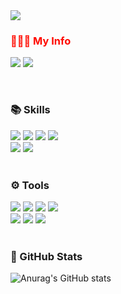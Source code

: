 <img src="https://capsule-render.vercel.app/api?type=waving&color=gradient&&customColorList=3&height=200&section=header&text=Hi!%20I'm%20minzyee%20:)&fontSize=70" />

<h3 style='color: #ff0a00'>💁🏻‍♀️ My Info</h3>

[<img src="https://img.shields.io/badge/vvzmsqufvv@gmail.com-EA4335?style=for-the-badge&logo=Gmail&logoColor=fff">](vvzmsqufvv@gmail.com)
[<img src="https://img.shields.io/badge/Tistory-000?style=for-the-badge&logo=Tistory&logoColor=fff">](https://myroomgandalf.tistory.com/)

<br>

<section>
  <h3>📚 Skills</h3>
  <div>
    <img src="https://img.shields.io/badge/HTML5-E34F26?style=for-the-badge&logo=HTML5&logoColor=fff">
    <img src="https://img.shields.io/badge/CSS3-1572B6?style=for-the-badge&logo=CSS3&logoColor=fff">
    <img src="https://img.shields.io/badge/JavaScript-F7DF1E?style=for-the-badge&logo=JavaScript&logoColor=000">
    <img src="https://img.shields.io/badge/React-61DAFB?style=for-the-badge&logo=React&logoColor=000">
  </div>
  
  <div>
    <img src="https://img.shields.io/badge/Tailwind CSS-06B6D4?style=for-the-badge&logo=Tailwind CSS&logoColor=fff">
    <img src="https://img.shields.io/badge/Bootstrap-7952B3?style=for-the-badge&logo=Bootstrap&logoColor=fff">
  </div>
</section>

<br>

<section>
  <h3>⚙️ Tools</h3>
  <div>
    <img src="https://img.shields.io/badge/GitHub-181717?style=for-the-badge&logo=GitHub&logoColor=fff">
    <img src="https://img.shields.io/badge/Firebase-FFCA28?style=for-the-badge&logo=Firebase&logoColor=fff">
    <img src="https://img.shields.io/badge/Discord-5865F2?style=for-the-badge&logo=Discord&logoColor=fff">
    <img src="https://img.shields.io/badge/Notion-000?style=for-the-badge&logo=Notion&logoColor=fff">
  </div>
  <div>
    <img src="https://img.shields.io/badge/Figma-F24E1E?style=for-the-badge&logo=Figma&logoColor=fff">
    <img src="https://img.shields.io/badge/Adobe Photoshop-31A8FF?style=for-the-badge&logo=Adobe Photoshop&logoColor=fff">
    <img src="https://img.shields.io/badge/Adobe Illustrator-FF9A00?style=for-the-badge&logo=Adobe Illustrator&logoColor=fff">
  </div>
</section>

<br>

<h3>🌱 GitHub Stats</h3>

![Anurag's GitHub stats](https://github-readme-stats.vercel.app/api?username=minzyee&show_icons=true&theme=vue)





<!--
**minzyee/minzyee** is a ✨ _special_ ✨ repository because its `README.md` (this file) appears on your GitHub profile.

Here are some ideas to get you started:

- 🔭 I’m currently working on ...
- 🌱 I’m currently learning ...
- 👯 I’m looking to collaborate on ...
- 🤔 I’m looking for help with ...
- 💬 Ask me about ...
- 📫 How to reach me: ...
- 😄 Pronouns: ...
- ⚡ Fun fact: ...
-->
